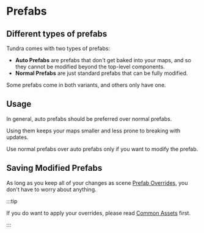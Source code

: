 # Prefabs

## Different types of prefabs

Tundra comes with two types of prefabs:

- **Auto Prefabs** are prefabs that don't get baked into your maps, and so they cannot be modified beyond the top-level components.
- **Normal Prefabs** are just standard prefabs that can be fully modified.

Some prefabs come in both variants, and others only have one.

## Usage

In general, auto prefabs should be preferred over normal prefabs.

Using them keeps your maps smaller and less prone to breaking with updates.

Use normal prefabs over auto prefabs only if you want to modify the prefab.

## Saving Modified Prefabs

As long as you keep all of your changes as scene [Prefab Overrides](https://docs.unity3d.com/Manual/PrefabInstanceOverrides.html), you don't have to worry about anything.

:::tip

If you do want to apply your overrides, please read [Common Assets](common-assets) first.

:::
